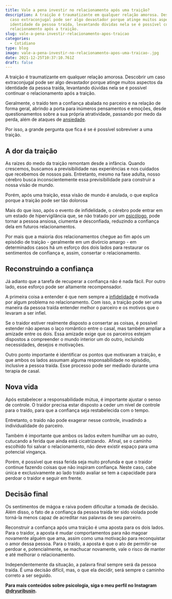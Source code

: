 ```yaml
---
title: Vale a pena investir no relacionamento após uma traição?
description: A traição é traumatizante em qualquer relação amorosa. Descobrir um
  caso extraconjugal pode ser algo devastador porque atinge muitos aspectos da
  identidade da pessoa traída, levantando dúvidas nela se é possível continuar o
  relacionamento após a traição.
slug: vale-a-pena-investir-relacionamento-apos-traicao
categories:
  - Cotidiano
type: blog
image: vale-a-pena-investir-no-relacionamento-apos-uma-traicao-.jpg
date: 2021-12-25T10:37:10.761Z
draft: false
---
```


A traição é traumatizante em qualquer relação amorosa. Descobrir um caso extraconjugal pode ser algo devastador porque atinge muitos aspectos da identidade da pessoa traída, levantando dúvidas nela se é possível continuar o relacionamento após a traição.

Geralmente, o traído tem a confiança abalada no parceiro e na relação de forma geral, abrindo a porta para inúmeros pensamentos e emoções, desde questionamentos sobre a sua própria atratividade, passando por medo da perda, além de ataques de [ansiedade](/ansiedade-sem-remedios/).

Por isso, a grande pergunta que fica é se é possível sobreviver a uma traição.

## A dor da traição

As raízes do medo da traição remontam desde a infância. Quando crescemos, buscamos a previsibilidade nas experiências e nos cuidados que recebemos de nossos pais. Entretanto, mesmo na fase adulta, nosso cérebro busca inconscientemente essa previsibilidade para construir a nossa visão de mundo.

Porém, após uma traição, essa visão de mundo é anulada, o que explica porque a traição pode ser tão dolorosa

Mais do que isso, após o evento de infidelidade, o cérebro pode entrar em um estado de hipervigilância que, se não tratado por um [psicólogo](https://yuribusin.com.br/pra-que-serve-um-psicologo-clinico/), pode tornar a pessoa ansiosa, ciumenta e desconfiada, reduzindo a confiança dela em futuros relacionamentos.

Por mais que a maioria dos relacionamentos chegue ao fim após um episódio de traição - geralmente em um divórcio amargo - em determinados casos há um esforço dos dois lados para restaurar os sentimentos de confiança e, assim, consertar o relacionamento.

## Reconstruindo a confiança

Já adianto que a tarefa de recuperar a confiança não é nada fácil. Por outro lado, esse esforço pode ser altamente recompensador.

A primeira coisa a entender é que nem sempre a [infidelidade](https://yuribusin.com.br/como-superar-a-infidelidade/) é motivada por algum problema no relacionamento. Com isso, a traição pode ser uma maneira da pessoa traída entender melhor o parceiro e os motivos que o levaram a ser infiel.

Se o traidor estiver realmente disposto a consertar as coisas, é possível estender não apenas o laço romântico entre o casal, mas também ampliar a amizade entre os dois. Essa amizade exige que os parceiros estejam dispostos a compreender o mundo interior um do outro, incluindo necessidades, desejos e motivações.

Outro ponto importante é identificar os pontos que motivaram a traição, e que ambos os lados assumam alguma responsabilidade no episódio, inclusive a pessoa traída. Esse processo pode ser mediado durante uma terapia de casal.

## Nova vida

Após estabelecer a responsabilidade mútua, é importante ajustar o senso de controle. O traidor precisa estar disposto a ceder um nível de controle para o traído, para que a confiança seja restabelecida com o tempo.

Entretanto, o traído não pode exagerar nesse controle, invadindo a individualidade do parceiro.

Também é importante que ambos os lados evitem humilhar um ao outro, cutucando a ferida que ainda está cicatrizando.  Afinal, se o caminho escolhido foi salvar o relacionamento, não deve existir espaço para uma potencial vingança.

Porém, é possível que essa ferida seja muito profunda e que o traidor continue fazendo coisas que não inspiram confiança. Neste caso, cabe única e exclusivamente ao lado traído avaliar se tem a capacidade para perdoar o traidor e seguir em frente.

## Decisão final

Os sentimentos de mágoa e raiva podem dificultar a tomada de decisão. Além disso, o fato de a confiança da pessoa traída ter sido violada pode torná-la menos capaz de acreditar nas palavras de seu parceiro.

Reconstruir a confiança após uma traição é uma aposta para os dois lados. Para o traidor, a aposta é mudar comportamentos para não magoar novamente alguém que ama, assim como uma motivação para reconquistar o amor dessa pessoa. Para o traído, a aposta é que o ato de permitir-se perdoar e, potencialmente, se machucar novamente, vale o risco de manter e até melhorar o relacionamento.

Independentemente da situação, a palavra final sempre será da pessoa traída. É uma decisão difícil, mas, o que ela decidir, será sempre o caminho correto a ser seguido.

**Para mais conteúdos sobre psicologia, siga o meu perfil no Instagram [@dryuribusin](https://www.instagram.com/dryuribusin/).**
